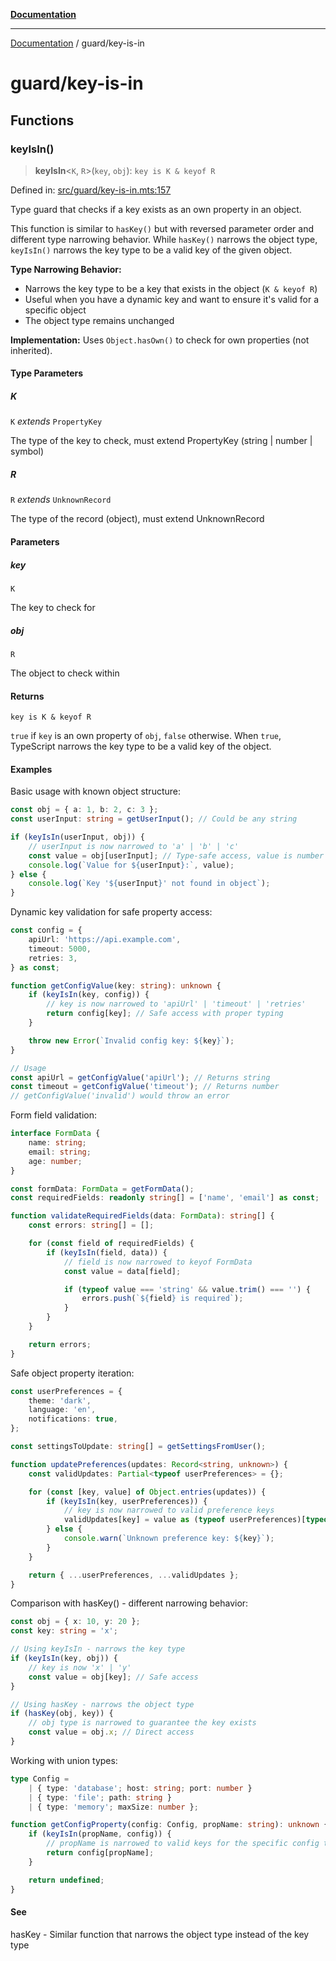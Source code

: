 [**Documentation**](../README.md)

---

[Documentation](../README.md) / guard/key-is-in

# guard/key-is-in

## Functions

### keyIsIn()

> **keyIsIn**\<`K`, `R`\>(`key`, `obj`): `key is K & keyof R`

Defined in: [src/guard/key-is-in.mts:157](https://github.com/noshiro-pf/ts-data-forge/blob/main/src/guard/key-is-in.mts#L157)

Type guard that checks if a key exists as an own property in an object.

This function is similar to `hasKey()` but with reversed parameter order and different
type narrowing behavior. While `hasKey()` narrows the object type, `keyIsIn()` narrows
the key type to be a valid key of the given object.

**Type Narrowing Behavior:**

- Narrows the key type to be a key that exists in the object (`K & keyof R`)
- Useful when you have a dynamic key and want to ensure it's valid for a specific object
- The object type remains unchanged

**Implementation:** Uses `Object.hasOwn()` to check for own properties (not inherited).

#### Type Parameters

##### K

`K` _extends_ `PropertyKey`

The type of the key to check, must extend PropertyKey (string | number | symbol)

##### R

`R` _extends_ `UnknownRecord`

The type of the record (object), must extend UnknownRecord

#### Parameters

##### key

`K`

The key to check for

##### obj

`R`

The object to check within

#### Returns

`key is K & keyof R`

`true` if `key` is an own property of `obj`, `false` otherwise.
When `true`, TypeScript narrows the key type to be a valid key of the object.

#### Examples

Basic usage with known object structure:

```typescript
const obj = { a: 1, b: 2, c: 3 };
const userInput: string = getUserInput(); // Could be any string

if (keyIsIn(userInput, obj)) {
    // userInput is now narrowed to 'a' | 'b' | 'c'
    const value = obj[userInput]; // Type-safe access, value is number
    console.log(`Value for ${userInput}:`, value);
} else {
    console.log(`Key '${userInput}' not found in object`);
}
```

Dynamic key validation for safe property access:

```typescript
const config = {
    apiUrl: 'https://api.example.com',
    timeout: 5000,
    retries: 3,
} as const;

function getConfigValue(key: string): unknown {
    if (keyIsIn(key, config)) {
        // key is now narrowed to 'apiUrl' | 'timeout' | 'retries'
        return config[key]; // Safe access with proper typing
    }

    throw new Error(`Invalid config key: ${key}`);
}

// Usage
const apiUrl = getConfigValue('apiUrl'); // Returns string
const timeout = getConfigValue('timeout'); // Returns number
// getConfigValue('invalid') would throw an error
```

Form field validation:

```typescript
interface FormData {
    name: string;
    email: string;
    age: number;
}

const formData: FormData = getFormData();
const requiredFields: readonly string[] = ['name', 'email'] as const;

function validateRequiredFields(data: FormData): string[] {
    const errors: string[] = [];

    for (const field of requiredFields) {
        if (keyIsIn(field, data)) {
            // field is now narrowed to keyof FormData
            const value = data[field];

            if (typeof value === 'string' && value.trim() === '') {
                errors.push(`${field} is required`);
            }
        }
    }

    return errors;
}
```

Safe object property iteration:

```typescript
const userPreferences = {
    theme: 'dark',
    language: 'en',
    notifications: true,
};

const settingsToUpdate: string[] = getSettingsFromUser();

function updatePreferences(updates: Record<string, unknown>) {
    const validUpdates: Partial<typeof userPreferences> = {};

    for (const [key, value] of Object.entries(updates)) {
        if (keyIsIn(key, userPreferences)) {
            // key is now narrowed to valid preference keys
            validUpdates[key] = value as (typeof userPreferences)[typeof key];
        } else {
            console.warn(`Unknown preference key: ${key}`);
        }
    }

    return { ...userPreferences, ...validUpdates };
}
```

Comparison with hasKey() - different narrowing behavior:

```typescript
const obj = { x: 10, y: 20 };
const key: string = 'x';

// Using keyIsIn - narrows the key type
if (keyIsIn(key, obj)) {
    // key is now 'x' | 'y'
    const value = obj[key]; // Safe access
}

// Using hasKey - narrows the object type
if (hasKey(obj, key)) {
    // obj type is narrowed to guarantee the key exists
    const value = obj.x; // Direct access
}
```

Working with union types:

```typescript
type Config =
    | { type: 'database'; host: string; port: number }
    | { type: 'file'; path: string }
    | { type: 'memory'; maxSize: number };

function getConfigProperty(config: Config, propName: string): unknown {
    if (keyIsIn(propName, config)) {
        // propName is narrowed to valid keys for the specific config type
        return config[propName];
    }

    return undefined;
}
```

#### See

hasKey - Similar function that narrows the object type instead of the key type
